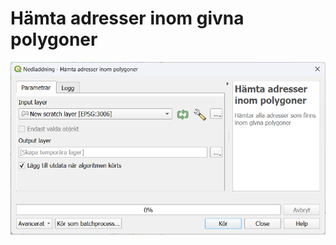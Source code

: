 # Hämta adresser inom givna polygoner

![Dialogrutan för algoritmen](download-addresses-polygons.png)
